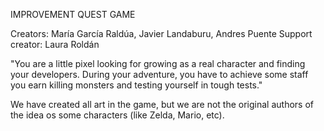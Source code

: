 IMPROVEMENT QUEST GAME

Creators: María García Raldúa, Javier Landaburu, Andres Puente
Support creator: Laura Roldán 

"You are a little pixel looking for growing as a real character and finding your developers. During your adventure, you have to achieve some staff you earn killing monsters and testing yourself in tough tests."

We have created all art in the game, but we are not the original authors of the idea os some characters (like Zelda, Mario, etc).
